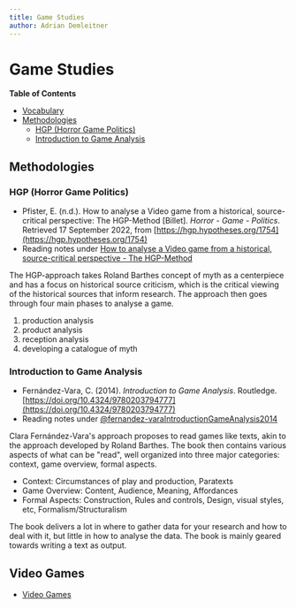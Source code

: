 ```yaml
---
title: Game Studies
author: Adrian Demleitner 
---
```

# Game Studies

**Table of Contents**

- [Vocabulary](notes/Vocabulary.md)
- [Methodologies](#methodologies)
	- [HGP (Horror Game Politics)](#hgp-horror-game-politics)
	- [Introduction to Game Analysis](#introduction-to-game-analysis)

## Methodologies 
### HGP (Horror Game Politics)

- Pfister, E. (n.d.). How to analyse a Video game from a historical, source-critical perspective: The HGP-Method [Billet]. _Horror - Game - Politics_. Retrieved 17 September 2022, from [https://hgp.hypotheses.org/1754](https://hgp.hypotheses.org/1754)
- Reading notes under [How to analyse a Video game from a historical, source-critical perspective - The HGP-Method](reading/hypothes.is/How%20to%20analyse%20a%20Video%20game%20from%20a%20historical,%20source-critical%20perspective%20-%20The%20HGP-Method.md)

The HGP-approach takes Roland Barthes concept of myth as a centerpiece and has a focus on historical source criticism, which is the critical viewing of the historical sources that inform research. The approach then goes through four main phases to analyse a game.

1. production analysis
2. product analysis
3. reception analysis
4. developing a catalogue of myth

### Introduction to Game Analysis
- Fernández-Vara, C. (2014). _Introduction to Game Analysis_. Routledge. [https://doi.org/10.4324/9780203794777](https://doi.org/10.4324/9780203794777)
- Reading notes under [@fernandez-varaIntroductionGameAnalysis2014](reading/@fernandez-varaIntroductionGameAnalysis2014.md)

Clara Fernández-Vara's approach proposes to read games like texts, akin to the approach developed by Roland Barthes. The book then contains various aspects of what can be "read", well organized into three major categories: context, game overview, formal aspects.

- Context: Circumstances of play and production, Paratexts
- Game Overview: Content, Audience, Meaning, Affordances
- Formal Aspects: Construction, Rules and controls, Design, visual styles, etc, Formalism/Structuralism

The book delivers a lot in where to gather data for your research and how to deal with it, but little in how to analyse the data. The book is mainly geared towards writing a text as output.

## Video Games 
- [Video Games](notes/Video%20Games.md)